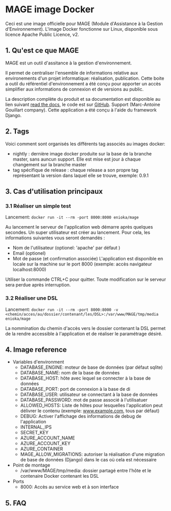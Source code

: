 # MAGE image Docker

Ceci est une image officielle pour MAGE (Module d'Assistance à la Gestion d'Environnement). L'image Docker fonctionne sur Linux, disponible sous licence Apache Public Licence, v2.


## 1. Qu'est ce que MAGE

MAGE est un outil d'assitance à la gestion d'environnement.

Il permet de centraliser l'ensemble de informations relative aux environements d'un projet informatique: réalisation, publication.
Cette boite a outil du référentiel d'environnement a été conçu pour apporter un accès simplifier aux informations de connexion et de versions au public. 

La description complète du produit et sa documentation est disponible au lien suivant [read the docs](https://mage.readthedocs.io), le code est sur [GitHub](https://github.com/marcanpilami/MAGE). Support (Marc-Antoine Gouillart company).
Cette application a été conçu à l'aide du framework Django.

## 2. Tags

Voici comment sont organisés les différents tag associés au images docker:

* nightly : dernière image docker produite sur la base de la branche master, sans auncun support. Elle est mise est jour à chaque changement sur la branche master
* tag spécifique de release : chaque release a son propre tag représentant la version dans laquel elle se trouve, exemple: 0.9.1    

## 3. Cas d'utilisation principaux

### 3.1 Réaliser un simple test

Lancement: `docker run -it --rm -port 8000:8000 enioka/mage`

Au lancement le serveur de l'application web démarre après quelques secondes. 
Un super utilisateur est créer au lancement. Pour cela, les informations suivantes vous seront demandés :
* Nom de l'utilisateur (optionel: 'apache' par défaut )
* Email (optionel)
* Mot de passe (et confirmation associée)
L'application est disponible en locale sur la machine sur le port 8000 (exemple: accès navigateur localhost:8000)  

Utiliser la commande CTRL+C pour quitter. Toute modification sur le serveur sera perdue après interruption.

### 3.2 Réaliser une DSL

Lancement: `docker run -it --rm -port 8000:8000 -v <chemin/acces/au/dossier/contenant/les/DSL>:/var/www/MAGE/tmp/media enioka/mage`

La nommination du chemin d'accès vers le dossier contenant la DSL permet de la rendre accessible à l'application et de réaliser le paramétrage désiré.

## 4. Image reference

* Variables d'environment
  * DATABASE_ENGINE: moteur de base de données (par défaut sqlite)
  * DATABASE_NAME: nom de la base de données
  * DATABASE_HOST: hôte avec lequel se connecter à la base de données
  * DATABASE_PORT: port de connexion à la base de di
  * DATABASE_USER: utilisateur se connectant à la base de données
  * DATABASE_PASSWORD: mot de passe associé à l'utilisatuer
  * ALLOWED_HOSTS: Liste de hôtes pour lesquelles l'application peut délivrer le contenu (exemple: www.example.com, tous par défaut) 
  * DEBUG: Activer l'affichage des informations de debug de l'application
  * INTERNAL_IPS
  * SECRET_KEY
  * AZURE_ACCOUNT_NAME
  * AZURE_ACCOUNT_KEY
  * AZURE_CONTAINER
  * MAGE_ALLOW_MIGRATIONS: autoriser la réalisation d'une migration de base de données (Django) dans le cas où cela est nécessaire
* Point de montage
  * /var/www/MAGE/tmp/media: dossier partagé entre l'hôte et le contenaire Docker contenant les DSL 
* Ports
  * 8000: Accès au service web et à son interface

## 5. FAQ
